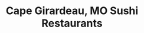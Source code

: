---
layout: city
title: Cape Girardeau, MO Sushi Restaurants
permalink: /missouri/cape-girardeau/
stateAbbr: MO
stateName: Missouri
cityName: Cape Girardeau

---